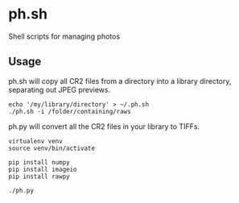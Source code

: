 # ph.sh

Shell scripts for managing photos

## Usage

ph.sh will copy all CR2 files from a directory into a library directory, separating out JPEG previews.

```
echo '/my/library/directory' > ~/.ph.sh
./ph.sh -i /folder/containing/raws
```

ph.py will convert all the CR2 files in your library to TIFFs.

```
virtualenv venv
source venv/bin/activate

pip install numpy
pip install imageio
pip install rawpy

./ph.py
```
